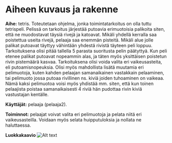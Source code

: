 ﻿# Aiheen kuvaus ja rakenne

**Aihe:** tetris. Toteutetaan ohjelma, jonka toimintatarkoitus on olla tuttu tetrispeli. Pelissä on tarkoitus järjestää putoavia erimuotoisia palikoita siten, että ne muodostavat täysiä rivejä ja katoavat. Mikäli yhdellä kerralla saa poistettua useita rivejä, pelaaja saa enemmän pisteitä. Mikäli alue jolle palikat putoavat täyttyy vähintään yhdestä rivistä täyteen peli loppuu. Tarkoituksena olisi pitää tallella 5 parasta suoritusta pelin päätyttyä.
	Kun peli etenee palikat putoavat nopeammin alas, ja täten myös yksittäisen poistetun rivin pistemäärä kasvaa. Tarkoituksena olisi voida valita eri vaikeusasteita, eli putoamisnopeuksia. Olisi myös mahdollista lisätä muutamia eri pelimuotoja, kuten kahden pelaajan samanaikainen vastakkain pelaaminen, tai pelimuoto jossa putoaa rivillinen ns. kiviä joiden tuhoaminen on vaikeaa. Nämä kaksi pelimuotoa voisi myös yhdistää mm. siten, että kun toinen pelaajista poistaa samanaikaisesti 4 riviä hän pudottaa rivin kiviä vastustajan kentälle.

**Käyttäjät:** pelaaja (pelaaja2).

**Toiminnot:** pelaajat voivat valita eri pelimuotoja ja pelata niitä eri vaikeusasteilla. Voidaan myös selata huipputuloksia ja nollata ne haluttaessa.

**Luokkakaavio**
![Alt text](Luokkakaavio.jpg)